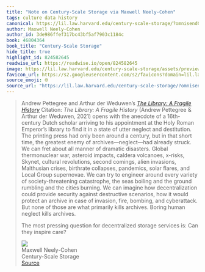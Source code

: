 ```yaml
---
title: "Note on Century-Scale Storage via Maxwell Neely-Cohen"
tags: culture data history
canonical: https://lil.law.harvard.edu/century-scale-storage/?omnisendContactID=6745317153560176864bc41d&utm_campaign=campaign%3A+More+strategy.+%28675af27608aca308c98480af%29&utm_medium=email&utm_source=omnisend
author: Maxwell Neely-Cohen
author_id: 3de986ffef317bc43bf5af7903c1184c
book: 46804364
book_title: "Century-Scale Storage"
hide_title: true
highlight_id: 824582645
readwise_url: https://readwise.io/open/824582645
image: https://lil.law.harvard.edu/century-scale-storage/assets/preview.png
favicon_url: https://s2.googleusercontent.com/s2/favicons?domain=lil.law.harvard.edu
source_emoji: 🌐
source_url: "https://lil.law.harvard.edu/century-scale-storage/?omnisendContactID=6745317153560176864bc41d&utm_campaign=campaign%3A+More+strategy.+%28675af27608aca308c98480af%29&utm_medium=email&utm_source=omnisend#:~:text=Andrew%20Pettegree%20and,they%20inspire%20care%3F"
---
```


> Andrew Pettegree and Arthur der Weduwen’s [*The Library: A Fragile History*](https://search.worldcat.org/title/1230460593) Citation: *The Library: A Fragile History* (Andrew Pettegree & Arthur der Weduwen, 2021) opens with the anecdote of a 16th-century Dutch scholar arriving to his appointment at the Holy Roman Emperor’s library to find it in a state of utter neglect and destitution. The printing press had only been around a century, but in that short time, the greatest enemy of archives—neglect—had already struck. We can fret about all manner of dramatic disasters. Global thermonuclear war, asteroid impacts, caldera volcanoes, x-risks, Skynet, cultural revolutions, second comings, alien invasions, Malthusian crises, birthrate collapses, pandemics, solar flares, and Local Group supernovae. We can try to engineer around every variety of society-threatening catastrophe, the seas boiling and the ground rumbling and the cities burning. We can imagine how decentralization could provide security against destructive scenarios, how it would protect an archive in case of invasion, fire, bombing, and cyberattack. But none of those are what primarily kills archives. Boring human neglect kills archives.
> 
> The most pressing question for decentralized storage services is: Can they inspire care?
> <div class="quoteback-footer"><div class="quoteback-avatar"><img class="mini-favicon" src="https://s2.googleusercontent.com/s2/favicons?domain=lil.law.harvard.edu"></div><div class="quoteback-metadata"><div class="metadata-inner"><span style="display:none">FROM:</span><div aria-label="Maxwell Neely-Cohen" class="quoteback-author"> Maxwell Neely-Cohen</div><div aria-label="Century-Scale Storage" class="quoteback-title"> Century-Scale Storage</div></div></div><div class="quoteback-backlink"><a target="_blank" aria-label="go to the full text of this quotation" rel="noopener" href="https://lil.law.harvard.edu/century-scale-storage/?omnisendContactID=6745317153560176864bc41d&utm_campaign=campaign%3A+More+strategy.+%28675af27608aca308c98480af%29&utm_medium=email&utm_source=omnisend#:~:text=Andrew%20Pettegree%20and,they%20inspire%20care%3F" class="quoteback-arrow"> Source</a></div></div>